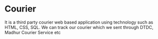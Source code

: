 # Courier
It is a third party courier web based application using technology such as HTML, CSS, SQL. We can track our courier which we sent through DTDC,  Madhur Courier Service etc
